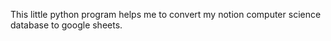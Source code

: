 This little python program helps me to convert my notion computer science database to google sheets.
